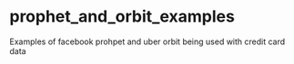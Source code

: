 # prophet_and_orbit_examples
Examples of facebook prohpet and uber orbit being used  with credit card data
